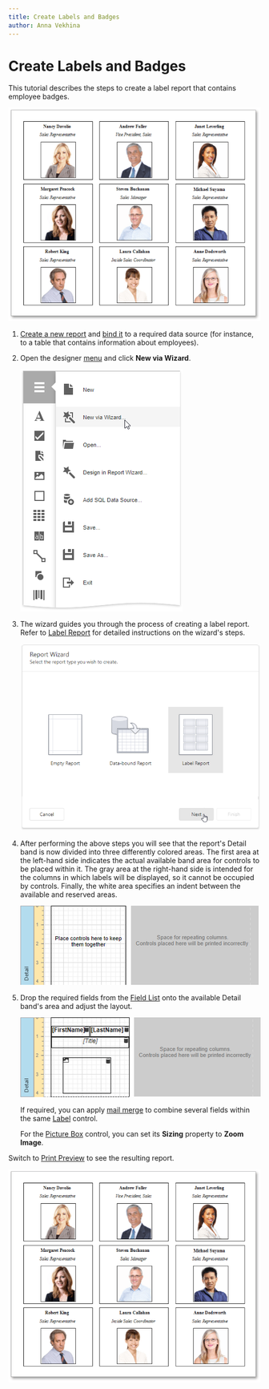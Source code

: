 ```yaml
---
title: Create Labels and Badges
author: Anna Vekhina
---
```

# Create Labels and Badges

This tutorial describes the steps to create a label report that contains employee badges.

![](../../../images/eurd-web-label-report-result.png)

1. [Create a new report](../add-new-reports.md) and [bind it](../bind-to-data.md) to a required data source (for instance, to a table that contains information about employees).

2. Open the designer [menu](report-designer-tools/menu.md) and click **New via Wizard**.

    ![](../../../images/eurd-web-report-design-in-report-wizard.png)

3. The wizard guides you through the process of creating a label report. Refer to [Label Report](../report-designer-tools/report-wizard/label-report.md) for detailed instructions on the wizard's steps. 

    ![](../../../images/eurd-web-label-report.png)

4. After performing the above steps you will see that the report's Detail band is now divided into three differently colored areas. The first area at the left-hand side indicates the actual available band area for controls to be placed within it. The gray area at the right-hand side is intended for the columns in which labels will be displayed, so it cannot be occupied by controls. Finally, the white area specifies an indent between the available and reserved areas.

    ![](../../../images/eurd-web-label-wizard-result.png)

5. Drop the required fields from the [Field List](../report-designer-tools/ui-panels/field-list.md) onto the available Detail band's area and adjust the layout.

    ![](../../../images/eurd-web-label-report-layout.png)

    If required, you can apply [mail merge](../bind-to-data/use-embedded-fields-mail-merge.md) to combine several fields within the same [Label](../use-report-elements/use-basic-report-controls/label.md) control.

    For the [Picture Box](../use-report-elements/use-basic-report-controls/picture-box.md) control, you can set its **Sizing** property to **Zoom Image**.

Switch to [Print Preview](../preview-print-and-export-reports.md) to see the resulting report.

![](../../../images/eurd-web-label-report-result.png)

